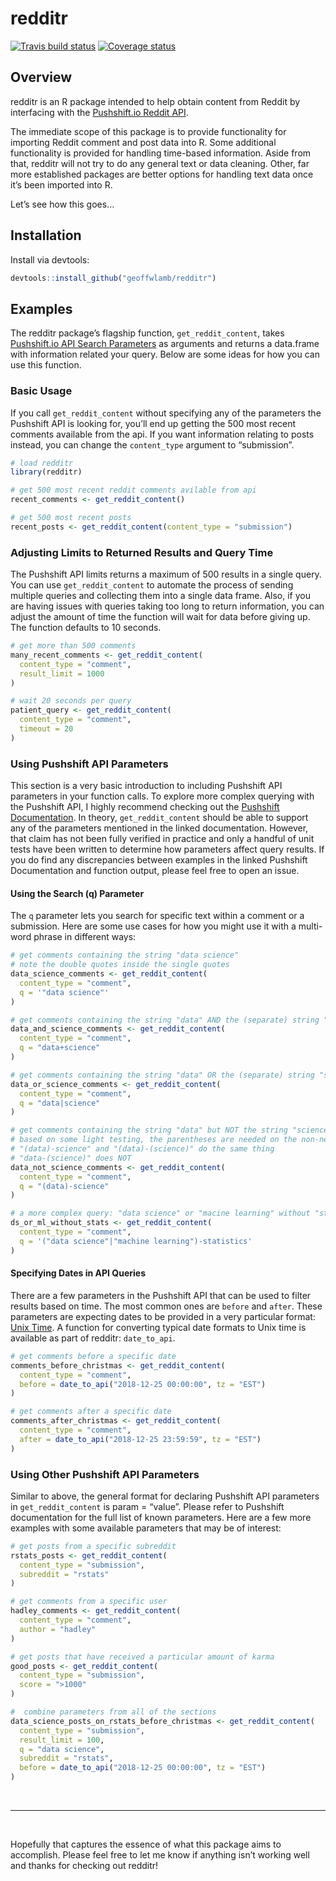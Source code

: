 
<!-- README.md is generated from README.Rmd. Please edit that file -->

# redditr

<!-- badges: start -->

[![Travis build
status](https://travis-ci.org/geoffwlamb/redditr.svg?branch=master)](https://travis-ci.org/geoffwlamb/redditr)
[![Coverage
status](https://codecov.io/gh/geoffwlamb/redditr/branch/master/graph/badge.svg)](https://codecov.io/github/geoffwlamb/redditr?branch=master)
<!-- badges: end -->

## Overview

redditr is an R package intended to help obtain content from Reddit by
interfacing with the <a href = "https://github.com/pushshift/api">
Pushshift.io Reddit API</a>.

The immediate scope of this package is to provide functionality for
importing Reddit comment and post data into R. Some additional
functionality is provided for handling time-based information. Aside
from that, redditr will not try to do any general text or data cleaning.
Other, far more established packages are better options for handling
text data once it’s been imported into R.

Let’s see how this goes…

## Installation

Install via devtools:

``` r
devtools::install_github("geoffwlamb/redditr")
```

## Examples

The redditr package’s flagship function,
<code>get\_reddit\_content</code>, takes [Pushshift.io API Search
Parameters](https://github.com/pushshift/api#search-parameters-for-comments)
as arguments and returns a data.frame with information related your
query. Below are some ideas for how you can use this function.

### Basic Usage

If you call <code>get\_reddit\_content</code> without specifying any of
the parameters the Pushshift API is looking for, you’ll end up getting
the 500 most recent comments available from the api. If you want
information relating to posts instead, you can change the
<code>content\_type</code> argument to “submission”.

``` r
# load redditr
library(redditr)

# get 500 most recent reddit comments avilable from api
recent_comments <- get_reddit_content()

# get 500 most recent posts
recent_posts <- get_reddit_content(content_type = "submission")
```

### Adjusting Limits to Returned Results and Query Time

The Pushshift API limits returns a maximum of 500 results in a single
query. You can use <code>get\_reddit\_content</code> to automate the
process of sending multiple queries and collecting them into a single
data frame. Also, if you are having issues with queries taking too long
to return information, you can adjust the amount of time the function
will wait for data before giving up. The function defaults to 10
seconds.

``` r
# get more than 500 comments
many_recent_comments <- get_reddit_content(
  content_type = "comment", 
  result_limit = 1000
)

# wait 20 seconds per query
patient_query <- get_reddit_content(
  content_type = "comment",
  timeout = 20
)
```

### Using Pushshift API Parameters

This section is a very basic introduction to including Pushshift API
parameters in your function calls. To explore more complex querying with
the Pushshift API, I highly recommend checking out the [Pushshift
Documentation](https://media.readthedocs.org/pdf/reddit-api/beta/reddit-api.pdf).
In theory, <code>get\_reddit\_content</code> should be able to support
any of the parameters mentioned in the linked documentation. However,
that claim has not been fully verified in practice and only a handful of
unit tests have been written to determine how parameters affect query
results. If you do find any discrepancies between examples in the linked
Pushshift Documentation and function output, please feel free to open an
issue.

#### Using the Search (q) Parameter

The <code>q</code> parameter lets you search for specific text within a
comment or a submission. Here are some use cases for how you might use
it with a multi-word phrase in different ways:

``` r
# get comments containing the string "data science"
# note the double quotes inside the single quotes
data_science_comments <- get_reddit_content(
  content_type = "comment",
  q = '"data science"'
)

# get comments containing the string "data" AND the (separate) string "science"
data_and_science_comments <- get_reddit_content(
  content_type = "comment",
  q = "data+science"
)

# get comments containing the string "data" OR the (separate) string "science"
data_or_science_comments <- get_reddit_content(
  content_type = "comment",
  q = "data|science"
)

# get comments containing the string "data" but NOT the string "science"
# based on some light testing, the parentheses are needed on the non-negated part
# "(data)-science" and "(data)-(science)" do the same thing
# "data-(science)" does NOT
data_not_science_comments <- get_reddit_content(
  content_type = "comment",
  q = "(data)-science"
)

# a more complex query: "data science" or "macine learning" without "statistics"
ds_or_ml_without_stats <- get_reddit_content(
  content_type = "comment",
  q = '("data science"|"machine learning")-statistics'
)
```

#### Specifying Dates in API Queries

There are a few parameters in the Pushshift API that can be used to
filter results based on time. The most common ones are
<code>before</code> and <code>after</code>. These parameters are
expecting dates to be provided in a very particular format: [Unix
Time](https://en.wikipedia.org/wiki/Unix_time). A function for
converting typical date formats to Unix time is available as part of
redditr: <code>date\_to\_api</code>.

``` r
# get comments before a specific date
comments_before_christmas <- get_reddit_content(
  content_type = "comment",
  before = date_to_api("2018-12-25 00:00:00", tz = "EST")
)

# get comments after a specific date 
comments_after_christmas <- get_reddit_content(
  content_type = "comment",
  after = date_to_api("2018-12-25 23:59:59", tz = "EST")
)
```

### Using Other Pushshift API Parameters

Similar to above, the general format for declaring Pushshift API
parameters in <code>get\_reddit\_content</code> is param = “value”.
Please refer to Pushshift documentation for the full list of known
parameters. Here are a few more examples with some available parameters
that may be of interest:

``` r
# get posts from a specific subreddit
rstats_posts <- get_reddit_content(
  content_type = "submission",
  subreddit = "rstats"
)

# get comments from a specific user
hadley_comments <- get_reddit_content(
  content_type = "comment",
  author = "hadley"
)

# get posts that have received a particular amount of karma
good_posts <- get_reddit_content(
  content_type = "submission",
  score = ">1000"
)

#  combine parameters from all of the sections
data_science_posts_on_rstats_before_christmas <- get_reddit_content(
  content_type = "submission",
  result_limit = 100,
  q = "data science",
  subreddit = "rstats",
  before = date_to_api("2018-12-25 00:00:00", tz = "EST")
)
```

<br>

<hr>

<br>

Hopefully that captures the essence of what this package aims to
accomplish. Please feel free to let me know if anything isn’t working
well and thanks for checking out redditr\!
